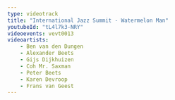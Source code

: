 ```yaml
---
type: videotrack
title: "International Jazz Summit - Watermelon Man"
youtubeId: "tL4l7k3-NRY"
videoevents: vevt0013
videoartists: 
    - Ben van den Dungen
    - Alexander Beets
    - Gijs Dijkhuizen
    - Coh Mr. Saxman
    - Peter Beets
    - Karen Devroop
    - Frans van Geest
---
```

